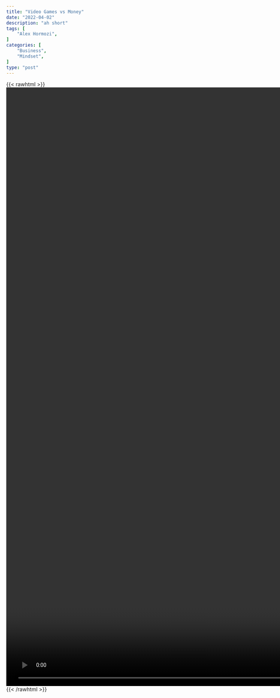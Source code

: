 ```yaml
---
title: "Video Games vs Money"
date: "2022-04-02"
description: "ah short"
tags: [
    "Alex Hormozi",
]
categories: [
    "Business",
    "Mindset",
]
type: "post"
---
```

{{< rawhtml >}}
    <video style="height:40vh;width:auto" overflow="hidden" controls>
        <source src="https://clips.dev00ps.com/Alex_Hormozi/18.mp4" type="video/mp4"> 
    </video>
{{< /rawhtml >}}